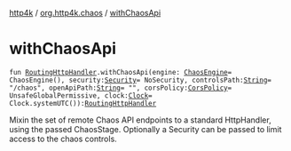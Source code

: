 [http4k](../index.md) / [org.http4k.chaos](index.md) / [withChaosApi](./with-chaos-api.md)

# withChaosApi

`fun `[`RoutingHttpHandler`](../org.http4k.routing/-routing-http-handler/index.md)`.withChaosApi(engine: `[`ChaosEngine`](-chaos-engine/index.md)` = ChaosEngine(), security: `[`Security`](../org.http4k.contract.security/-security/index.md)` = NoSecurity, controlsPath: `[`String`](https://kotlinlang.org/api/latest/jvm/stdlib/kotlin/-string/index.html)` = "/chaos", openApiPath: `[`String`](https://kotlinlang.org/api/latest/jvm/stdlib/kotlin/-string/index.html)` = "", corsPolicy: `[`CorsPolicy`](../org.http4k.filter/-cors-policy/index.md)` = UnsafeGlobalPermissive, clock: `[`Clock`](https://docs.oracle.com/javase/9/docs/api/java/time/Clock.html)` = Clock.systemUTC()): `[`RoutingHttpHandler`](../org.http4k.routing/-routing-http-handler/index.md)

Mixin the set of remote Chaos API endpoints to a standard HttpHandler, using the passed ChaosStage.
Optionally a Security can be passed to limit access to the chaos controls.


